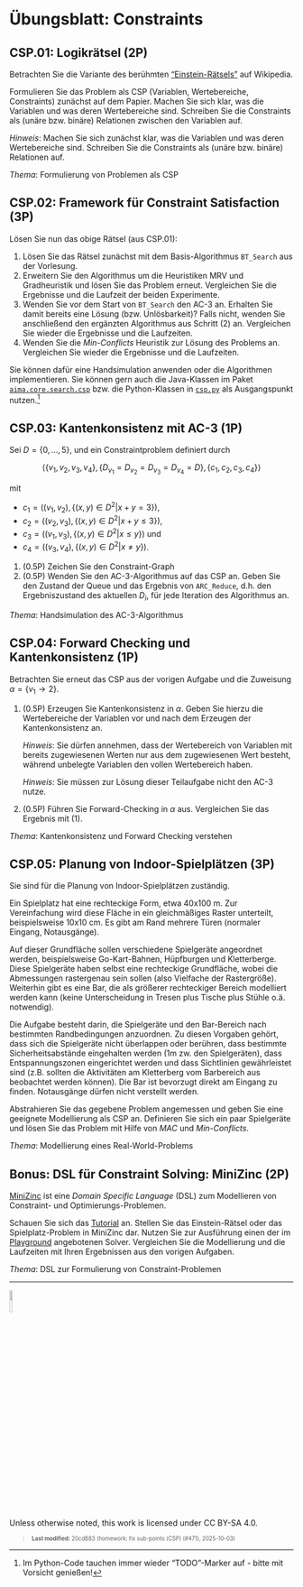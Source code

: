 # Übungsblatt: Constraints

## CSP.01: Logikrätsel (2P)

Betrachten Sie die Variante des berühmten
[“Einstein-Rätsels”](https://de.wikipedia.org/wiki/Zebrar%C3%A4tsel) auf
Wikipedia.

Formulieren Sie das Problem als CSP (Variablen, Wertebereiche,
Constraints) zunächst auf dem Papier. Machen Sie sich klar, was die
Variablen und was deren Wertebereiche sind. Schreiben Sie die
Constraints als (unäre bzw. binäre) Relationen zwischen den Variablen
auf.

*Hinweis*: Machen Sie sich zunächst klar, was die Variablen und was
deren Wertebereiche sind. Schreiben Sie die Constraints als (unäre bzw.
binäre) Relationen auf.

*Thema*: Formulierung von Problemen als CSP

## CSP.02: Framework für Constraint Satisfaction (3P)

Lösen Sie nun das obige Rätsel (aus CSP.01):

1.  Lösen Sie das Rätsel zunächst mit dem Basis-Algorithmus `BT_Search`
    aus der Vorlesung.
2.  Erweitern Sie den Algorithmus um die Heuristiken MRV und
    Gradheuristik und lösen Sie das Problem erneut. Vergleichen Sie die
    Ergebnisse und die Laufzeit der beiden Experimente.
3.  Wenden Sie vor dem Start von `BT_Search` den AC-3 an. Erhalten Sie
    damit bereits eine Lösung (bzw. Unlösbarkeit)? Falls nicht, wenden
    Sie anschließend den ergänzten Algorithmus aus Schritt (2) an.
    Vergleichen Sie wieder die Ergebnisse und die Laufzeiten.
4.  Wenden Sie die *Min-Conflicts* Heuristik zur Lösung des Problems an.
    Vergleichen Sie wieder die Ergebnisse und die Laufzeiten.

Sie können dafür eine Handsimulation anwenden oder die Algorithmen
implementieren. Sie können gern auch die Java-Klassen im Paket
[`aima.core.search.csp`](https://github.com/aimacode/aima-java/tree/AIMA3e/aima-core/src/main/java/aima/core/search/csp)
bzw. die Python-Klassen in
[`csp.py`](https://github.com/aimacode/aima-python/blob/master/csp.py)
als Ausgangspunkt nutzen.[^1]

## CSP.03: Kantenkonsistenz mit AC-3 (1P)

Sei $`D=\lbrace 0, \ldots, 5 \rbrace`$, und ein Constraintproblem
definiert durch

``` math
\langle
    \lbrace v_1, v_2, v_3, v_4 \rbrace,
    \lbrace D_{v_1} = D_{v_2} = D_{v_3} = D_{v_4} = D \rbrace,
    \lbrace c_1, c_2, c_3, c_4 \rbrace
\rangle
```

mit

- $`c_1=\left((v_1,v_2), \lbrace (x,y) \in D^2 | x+y = 3 \rbrace\right)`$,
- $`c_2=\left((v_2,v_3), \lbrace (x,y) \in D^2 | x+y \le 3 \rbrace\right)`$,
- $`c_3=\left((v_1,v_3), \lbrace (x,y) \in D^2 | x \le y \rbrace\right)`$
  und
- $`c_4=\left((v_3,v_4), \lbrace (x,y) \in D^2 | x \ne y \rbrace\right)`$.

1.  (0.5P) Zeichen Sie den Constraint-Graph
2.  (0.5P) Wenden Sie den AC-3-Algorithmus auf das CSP an. Geben Sie den
    Zustand der Queue und das Ergebnis von `ARC_Reduce`, d.h. den
    Ergebniszustand des aktuellen $`D_i`$, für jede Iteration des
    Algorithmus an.

*Thema*: Handsimulation des AC-3-Algorithmus

## CSP.04: Forward Checking und Kantenkonsistenz (1P)

Betrachten Sie erneut das CSP aus der vorigen Aufgabe und die Zuweisung
$`\alpha = \lbrace v_1 \to  2 \rbrace`$.

1.  (0.5P) Erzeugen Sie Kantenkonsistenz in $`\alpha`$. Geben Sie hierzu
    die Wertebereiche der Variablen vor und nach dem Erzeugen der
    Kantenkonsistenz an.

    *Hinweis*: Sie dürfen annehmen, dass der Wertebereich von Variablen
    mit bereits zugewiesenen Werten nur aus dem zugewiesenen Wert
    besteht, während unbelegte Variablen den vollen Wertebereich haben.

    *Hinweis*: Sie müssen zur Lösung dieser Teilaufgabe nicht den AC-3
    nutze.

2.  (0.5P) Führen Sie Forward-Checking in $`\alpha`$ aus. Vergleichen
    Sie das Ergebnis mit (1).

*Thema*: Kantenkonsistenz und Forward Checking verstehen

## CSP.05: Planung von Indoor-Spielplätzen (3P)

Sie sind für die Planung von Indoor-Spielplätzen zuständig.

Ein Spielplatz hat eine rechteckige Form, etwa 40x100 m. Zur
Vereinfachung wird diese Fläche in ein gleichmäßiges Raster unterteilt,
beispielsweise 10x10 cm. Es gibt am Rand mehrere Türen (normaler
Eingang, Notausgänge).

Auf dieser Grundfläche sollen verschiedene Spielgeräte angeordnet
werden, beispielsweise Go-Kart-Bahnen, Hüpfburgen und Kletterberge.
Diese Spielgeräte haben selbst eine rechteckige Grundfläche, wobei die
Abmessungen rastergenau sein sollen (also Vielfache der Rastergröße).
Weiterhin gibt es eine Bar, die als größerer rechteckiger Bereich
modelliert werden kann (keine Unterscheidung in Tresen plus Tische plus
Stühle o.ä. notwendig).

Die Aufgabe besteht darin, die Spielgeräte und den Bar-Bereich nach
bestimmten Randbedingungen anzuordnen. Zu diesen Vorgaben gehört, dass
sich die Spielgeräte nicht überlappen oder berühren, dass bestimmte
Sicherheitsabstände eingehalten werden (1m zw. den Spielgeräten), dass
Entspannungszonen eingerichtet werden und dass Sichtlinien gewährleistet
sind (z.B. sollten die Aktivitäten am Kletterberg vom Barbereich aus
beobachtet werden können). Die Bar ist bevorzugt direkt am Eingang zu
finden. Notausgänge dürfen nicht verstellt werden.

Abstrahieren Sie das gegebene Problem angemessen und geben Sie eine
geeignete Modellierung als CSP an. Definieren Sie sich ein paar
Spielgeräte und lösen Sie das Problem mit Hilfe von *MAC* und
*Min-Conflicts*.

*Thema*: Modellierung eines Real-World-Problems

## Bonus: DSL für Constraint Solving: MiniZinc (2P)

[MiniZinc](https://www.minizinc.org/) ist eine *Domain Specific
Language* (DSL) zum Modellieren von Constraint- und
Optimierungs-Problemen.

Schauen Sie sich das
[Tutorial](https://docs.minizinc.dev/en/stable/part_2_tutorial.html) an.
Stellen Sie das Einstein-Rätsel oder das Spielplatz-Problem in MiniZinc
dar. Nutzen Sie zur Ausführung einen der im
[Playground](https://play.minizinc.dev) angebotenen Solver. Vergleichen
Sie die Modellierung und die Laufzeiten mit Ihren Ergebnissen aus den
vorigen Aufgaben.

*Thema*: DSL zur Formulierung von Constraint-Problemen

------------------------------------------------------------------------

<img src="https://licensebuttons.net/l/by-sa/4.0/88x31.png" width="10%">

Unless otherwise noted, this work is licensed under CC BY-SA 4.0.

<blockquote><p><sup><sub><strong>Last modified:</strong> 20cd883 (homework: fix sub-points (CSP) (#471), 2025-10-03)<br></sub></sup></p></blockquote>

[^1]: Im Python-Code tauchen immer wieder “TODO”-Marker auf - bitte mit
    Vorsicht genießen!
